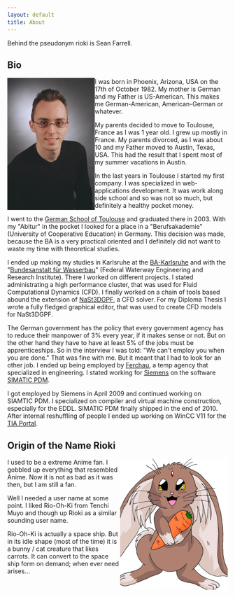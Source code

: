 ```yaml
---
layout: default
title: About
---
```


Behind the pseudonym rioki is Sean Farrell. 

Bio 
--- 

<img src="/images/sean_farrell.jpg" alt="Sean Farrell" align="left" />

I was born in Phoenix, Arizona, USA on the 17th of October 1982. My 
mother is German and my Father is US-American. This makes me 
German-American, American-German or whatever. 

My parents decided to move to Toulouse, France as I was 1 year old. I 
grew up mostly in France. My parents divorced, as I was about 10 and my 
Father moved to Austin, Texas, USA. This had the result that I spent 
most of my summer vacations in Austin. 

In the last years in Toulouse I started my first company. I was 
specialized in web-applications development. It was work along side 
school and so was not so much, but definitely a healthy pocket money. 

I went to the [German School of Toulouse][1] and graduated there in 2003. 
With my "Abitur" in the pocket I looked for a place in a 
"Berufsakademie" (University of Cooperative Education) in Germany. This 
decision was made, because the BA is a very practical oriented and I 
definitely did not want to waste my time with theoretical studies. 

I ended up making my studies in Karlsruhe at the [BA-Karlsruhe][2] and with 
the "[Bundesanstalt für Wasserbau][3]" (Federal Waterway Engineering and 
Research Institute). There I worked on different projects. I stated 
administrating a high performance cluster, that was used for Fluid 
Computational Dynamics (CFD). I finally worked on a chain of tools based 
abound the extension of [NaSt3DGPF][4], a CFD solver. For my Diploma Thesis I 
wrote a fully fledged graphical editor, that was used to create CFD 
models for NaSt3DGPF. 

The German government has the policy that every government agency has to 
reduce their manpower of 3% every year, if it makes sense or not. But on 
the other hand they have to have at least 5% of the jobs must be 
apprenticeships. So in the interview I was told: "We can't employ you 
when you are done." That was fine with me. But it meant that I had to 
look for an other job. I ended up being employed by [Ferchau][5], a temp 
agency that specialized in engineering. I stated working for [Siemens][6] on 
the software [SIMATIC PDM][7]. 

I got employed by Siemens in April 2009 and continued working on SIAMTIC 
PDM. I specialized on compiler and virtual machine construction, 
especially for the EDDL. SIMATIC PDM finally shipped in the end of 2010. 
After internal reshuffling of people I ended up working on WinCC V11 for 
the [TIA Portal][8].

Origin of the Name Rioki 
------------------------

<img src="/images/ryoohki.png" alt="Rio-Oh-Ki" align="right" />

I used to be a extreme Anime fan. I gobbled up everything that resembled 
Anime. Now it is not as bad as it was then, but I am still a fan. 

Well I needed a user name at some point. I liked Rio-Oh-Ki from Tenchi 
Muyo and though up Rioki as a similar sounding user name. 

Rio-Oh-Ki is actually a space ship. But in its idle shape (most of the 
time) it is a bunny / cat creature that likes carrots. It can convert to 
the space ship form on demand; when ever need arises... 

[1]: http://dstoulouse.fr
[2]: http://www.ba-karlsruhe.de
[3]: http://www.baw.de
[4]: http://wissrech.ins.uni-bonn.de/research/projects/NaSt3DGP/index.htm
[5]: http://www.ferchau.de
[6]: http://www.siemens.de
[7]: https://www.automation.siemens.com/mcms/process-control-systems/en/distributed-control-system-simatic-pcs-7/simatic-pcs-7-system-components/engineering-system/pages/process-device-manager-pdm.aspx
[8]: http://www.industry.siemens.com/topics/global/en/tia-portal/pages/default.aspx